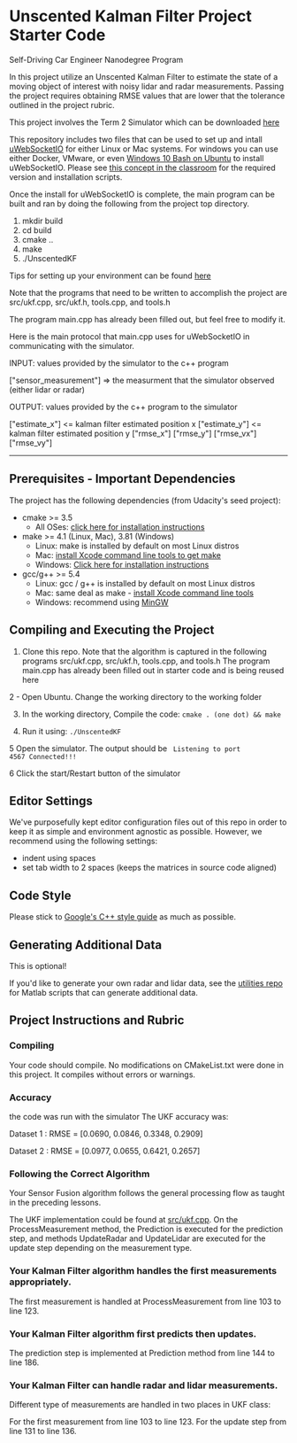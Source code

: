# Unscented Kalman Filter Project Starter Code
Self-Driving Car Engineer Nanodegree Program

In this project utilize an Unscented Kalman Filter to estimate the state of a moving object of interest with noisy lidar and radar measurements. Passing the project requires obtaining RMSE values that are lower that the tolerance outlined in the project rubric. 

This project involves the Term 2 Simulator which can be downloaded [here](https://github.com/udacity/self-driving-car-sim/releases)

This repository includes two files that can be used to set up and intall [uWebSocketIO](https://github.com/uWebSockets/uWebSockets) for either Linux or Mac systems. For windows you can use either Docker, VMware, or even [Windows 10 Bash on Ubuntu](https://www.howtogeek.com/249966/how-to-install-and-use-the-linux-bash-shell-on-windows-10/) to install uWebSocketIO. Please see [this concept in the classroom](https://classroom.udacity.com/nanodegrees/nd013/parts/40f38239-66b6-46ec-ae68-03afd8a601c8/modules/0949fca6-b379-42af-a919-ee50aa304e6a/lessons/f758c44c-5e40-4e01-93b5-1a82aa4e044f/concepts/16cf4a78-4fc7-49e1-8621-3450ca938b77) for the required version and installation scripts.

Once the install for uWebSocketIO is complete, the main program can be built and ran by doing the following from the project top directory.

1. mkdir build
2. cd build
3. cmake ..
4. make
5. ./UnscentedKF

Tips for setting up your environment can be found [here](https://classroom.udacity.com/nanodegrees/nd013/parts/40f38239-66b6-46ec-ae68-03afd8a601c8/modules/0949fca6-b379-42af-a919-ee50aa304e6a/lessons/f758c44c-5e40-4e01-93b5-1a82aa4e044f/concepts/23d376c7-0195-4276-bdf0-e02f1f3c665d)

Note that the programs that need to be written to accomplish the project are src/ukf.cpp, src/ukf.h, tools.cpp, and tools.h

The program main.cpp has already been filled out, but feel free to modify it.

Here is the main protocol that main.cpp uses for uWebSocketIO in communicating with the simulator.


INPUT: values provided by the simulator to the c++ program

["sensor_measurement"] => the measurment that the simulator observed (either lidar or radar)


OUTPUT: values provided by the c++ program to the simulator

["estimate_x"] <= kalman filter estimated position x
["estimate_y"] <= kalman filter estimated position y
["rmse_x"]
["rmse_y"]
["rmse_vx"]
["rmse_vy"]

---

## Prerequisites - Important Dependencies
The project has the following dependencies (from Udacity's seed project):

* cmake >= 3.5
  * All OSes: [click here for installation instructions](https://cmake.org/install/)
* make >= 4.1 (Linux, Mac), 3.81 (Windows)
  * Linux: make is installed by default on most Linux distros
  * Mac: [install Xcode command line tools to get make](https://developer.apple.com/xcode/features/)
  * Windows: [Click here for installation instructions](http://gnuwin32.sourceforge.net/packages/make.htm)
* gcc/g++ >= 5.4
  * Linux: gcc / g++ is installed by default on most Linux distros
  * Mac: same deal as make - [install Xcode command line tools](https://developer.apple.com/xcode/features/)
  * Windows: recommend using [MinGW](http://www.mingw.org/)

## Compiling and Executing the Project

1. Clone this repo.
Note that the algorithm is captured in the following programs src/ukf.cpp, src/ukf.h, tools.cpp, and tools.h
The program main.cpp has already been filled out in starter code and is being reused here

2 - Open Ubuntu. Change the working directory to the working folder

3. In the working directory, Compile the code: `cmake . (one dot) && make`

4. Run it using: `./UnscentedKF` 

5 Open the simulator. The output should be
<code> Listening to port 4567
       Connected!!!
 </code>

6 Click the start/Restart button of the simulator

## Editor Settings

We've purposefully kept editor configuration files out of this repo in order to
keep it as simple and environment agnostic as possible. However, we recommend
using the following settings:

* indent using spaces
* set tab width to 2 spaces (keeps the matrices in source code aligned)

## Code Style

Please stick to [Google's C++ style guide](https://google.github.io/styleguide/cppguide.html) as much as possible.

## Generating Additional Data

This is optional!

If you'd like to generate your own radar and lidar data, see the
[utilities repo](https://github.com/udacity/CarND-Mercedes-SF-Utilities) for
Matlab scripts that can generate additional data.

## Project Instructions and Rubric

### Compiling
Your code should compile.
No modifications on CMakeList.txt were done in this project. It compiles without errors or warnings.

### Accuracy
the code was run with the simulator
The UKF accuracy was:

Dataset 1 : RMSE = [0.0690, 0.0846, 0.3348, 0.2909]

Dataset 2 : RMSE = [0.0977, 0.0655, 0.6421, 0.2657]

### Following the Correct Algorithm
Your Sensor Fusion algorithm follows the general processing flow as taught in the preceding lessons.

The UKF implementation could be found at  [src/ukf.cpp](./src/ukf.cpp#L61). On the ProcessMeasurement method, the Prediction is executed for the prediction step, and methods UpdateRadar and UpdateLidar are executed for the update step depending on the measurement type.

### Your Kalman Filter algorithm handles the first measurements appropriately.
The first measurement is handled at ProcessMeasurement from line 103 to line 123.

### Your Kalman Filter algorithm first predicts then updates.
The prediction step is implemented at Prediction method from line 144 to line 186.

### Your Kalman Filter can handle radar and lidar measurements.
Different type of measurements are handled in two places in UKF class:

For the first measurement from line 103 to line 123.
For the update step from line 131 to line 136.



